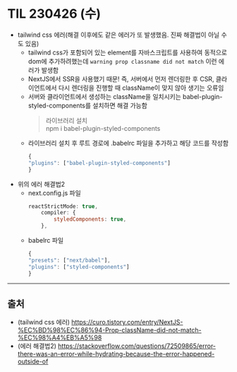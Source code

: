 # TIL 230426 (수)

- tailwind css 에러(해결 이후에도 같은 에러가 또 발생했음. 진짜 해결법이 아닐 수도 있음)
    - tailwind css가 포함되어 있는 element를 자바스크립트를 사용하여 동적으로 dom에 추가하려했는데 `warning prop classname did not match` 이런 에러가 발생함
    - NextJS에서 SSR을 사용했기 때문! 즉, 서버에서 먼저 렌더링한 후 CSR, 클라이언트에서 다시 렌더링을 진행할 때 className이 맞지 않아 생기는 오류임
    - 서버와 클라이언트에서 생성하는 className을 일치시키는 babel-plugin-styled-components를 설치하면 해결 가능함
        > 라이브러리 설치    
        npm i babel-plugin-styled-components
    - 라이브러리 설치 후 루트 경로에 .babelrc 파일을 추가하고 해당 코드를 작성함
        ```javascript
        {
        "plugins": ["babel-plugin-styled-components"]
        }
        ```
- 위의 에러 해결법2
    - next.config.js 파일
        ```javascript
        reactStrictMode: true,
            compiler: {
                styledComponents: true,
            },
        ```
    - babelrc 파일
        ```javascript
        {
        "presets": ["next/babel"],
        "plugins": ["styled-components"]
        }
        ```

---
## 출처
- (tailwind css 에러) https://curo.tistory.com/entry/NextJS-%EC%BD%98%EC%86%94-Prop-className-did-not-match-%EC%98%A4%EB%A5%98
- (에러 해결법2) https://stackoverflow.com/questions/72509865/error-there-was-an-error-while-hydrating-because-the-error-happened-outside-of